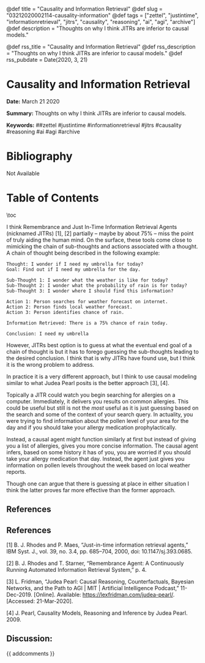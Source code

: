@def title = "Causality and Information Retrieval"
@def slug = "03212020002114-causality-information"
@def tags = ["zettel", "justintime", "informationretrieval", "jitrs", "causality", "reasoning", "ai", "agi", "archive"]
@def description = "Thoughts on why I think JITRs are inferior to causal models."

@def rss_title = "Causality and Information Retrieval"
@def rss_description = "Thoughts on why I think JITRs are inferior to causal models."
@def rss_pubdate = Date(2020, 3, 21)


Causality and Information Retrieval
=========

**Date:** March 21 2020

**Summary:** Thoughts on why I think JITRs are inferior to causal models.

**Keywords:** ##zettel #justintime #informationretrieval #jitrs #causality #reasoning #ai #agi #archive

Bibliography
==========

Not Available

Table of Contents
=========

\toc

I think Remembrance and Just In-Time Information Retrieval Agents (nicknamed JITRs) [1], [2] partially – maybe by about 75% – miss the point of truly aiding the human mind. On the surface, these tools come close to mimicking the chain of sub-thoughts and actions associated with a thought. A chain of thought being described in the following example: 

```
Thought: I wonder if I need my umbrella for today?
Goal: Find out if I need my umbrella for the day.

Sub-Thought 1: I wonder what the weather is like for today?
Sub-Thought 2: I wonder what the probability of rain is for today?
Sub-Thought 3: I wonder where I should find this information?

Action 1: Person searches for weather forecast on internet.
Action 2: Person finds local weather forecast.
Action 3: Person identifies chance of rain.

Information Retrieved: There is a 75% chance of rain today.

Conclusion: I need my umbrella
```

However, JITRs best option is to guess at what the eventual end goal of a chain of thought is but it has to forego guessing the sub-thoughts leading to the desired conclusion. I think that is why JITRs have found use, but I think it is the wrong problem to address. 

In practice it is a very different approach, but I think to use causal modeling similar to what Judea Pearl posits is the better approach [3], [4].

Topically a JITR could watch you begin searching for allergies on a computer. Immediately, it delivers you results on common allergies. This could be useful but still is not the *most* useful as it is just guessing based on the search and some of the context of your search query. In actuality, you were trying to find information about the pollen level of your area for the day and if you should take your allergy medication prophylactically.

Instead, a causal agent might function similarly at first but instead of giving you a list of allergies, gives you more concise information. The causal agent infers, based on some history it has of you, you are worried if you should take your allergy medication that day. Instead, the agent just gives you information on pollen levels throughout the week based on local weather reports.

Though one can argue that there is guessing at place in either situation I think the latter proves far more effective than the former approach.

## References

## References

[1] B. J. Rhodes and P. Maes, “Just-in-time information retrieval agents,” IBM Syst. J., vol. 39, no. 3.4, pp. 685–704, 2000, doi: 10.1147/sj.393.0685.

[2] B. J. Rhodes and T. Starner, “Remembrance Agent: A Continuously Running Automated Information Retrieval System,” p. 4.

[3] L. Fridman, “Judea Pearl: Causal Reasoning, Counterfactuals, Bayesian Networks, and the Path to AGI | MIT | Artificial Intelligence Podcast,” 11-Dec-2019. [Online]. Available: https://lexfridman.com/judea-pearl/. [Accessed: 21-Mar-2020].

[4] J. Pearl, Causality Models, Reasoning and Inference by Judea Pearl. 2009.
## Discussion: 

{{ addcomments }}
